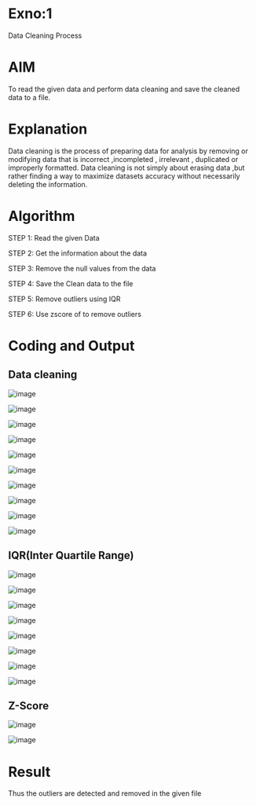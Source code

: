 # Exno:1
Data Cleaning Process

# AIM
To read the given data and perform data cleaning and save the cleaned data to a file.

# Explanation
Data cleaning is the process of preparing data for analysis by removing or modifying data that is incorrect ,incompleted , irrelevant , duplicated or improperly formatted. Data cleaning is not simply about erasing data ,but rather finding a way to maximize datasets accuracy without necessarily deleting the information.

# Algorithm
STEP 1: Read the given Data

STEP 2: Get the information about the data

STEP 3: Remove the null values from the data

STEP 4: Save the Clean data to the file

STEP 5: Remove outliers using IQR

STEP 6: Use zscore of to remove outliers

# Coding and Output
## Data cleaning
![image](https://github.com/user-attachments/assets/6790b5a7-1199-43ed-8806-a91d258e80ef)

![image](https://github.com/user-attachments/assets/4b723a64-b8ab-4dec-adac-a2f5933489df)

![image](https://github.com/user-attachments/assets/7b0d2549-6cc9-4501-8299-c612218c34e5)

![image](https://github.com/user-attachments/assets/b3154eb7-4107-46e5-940d-b634f1667de9)

![image](https://github.com/user-attachments/assets/256c7f40-3abb-45e6-be76-d3ee5f2d1cc2)

![image](https://github.com/user-attachments/assets/c83fbfcf-9a10-4524-bb6f-2a14b5b532df)

![image](https://github.com/user-attachments/assets/89cef439-fd55-4a76-90bc-b16dd555bae9)

![image](https://github.com/user-attachments/assets/25c3b2aa-9aa9-4f21-b4e9-b5138cec5bf2)

![image](https://github.com/user-attachments/assets/76285f90-7997-4c1c-a9a9-12f79ea15f39)

![image](https://github.com/user-attachments/assets/13fae4fa-e480-4d37-b38a-871ccb247411)


## IQR(Inter Quartile Range)
![image](https://github.com/user-attachments/assets/b45f25eb-c678-4c1b-8b19-7bb3a3db140a)

![image](https://github.com/user-attachments/assets/d1564863-ece0-437d-849d-8d922af4649e)

![image](https://github.com/user-attachments/assets/7c86b8cc-5131-459c-9691-b838778fce52)

![image](https://github.com/user-attachments/assets/462b94f7-4e11-4db7-8f38-c6e8c555aac5)

![image](https://github.com/user-attachments/assets/30bcc347-b98a-47a9-a3e3-f7799e03201a)

![image](https://github.com/user-attachments/assets/cb0c38d7-5ebe-4a24-865c-ea51cecb5a43)

![image](https://github.com/user-attachments/assets/69335635-7415-46f7-9739-e261ec04165d)

![image](https://github.com/user-attachments/assets/2b6a67a6-a20c-4449-a61e-d82af9b74c02)

## Z-Score
![image](https://github.com/user-attachments/assets/f662ce3a-a512-4633-8cc4-85b7fe79a254)

![image](https://github.com/user-attachments/assets/297f51a1-f377-41aa-aa74-dddf28ae4d9b)

# Result
Thus the outliers are detected and removed in the given file 
